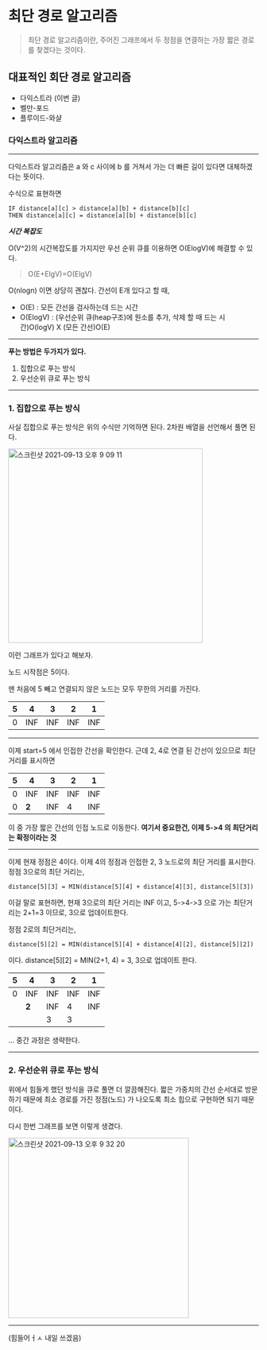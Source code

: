 # 최단 경로 알고리즘

> 최단 경로 알고리즘이란, 주어진 그래프에서 두 정점을 연결하는 가장 짧은 경로를 찾겠다는 것이다.

## 대표적인 회단 경로 알고리즘

- 다익스트라 (이번 글)
- 벨만-포드
- 플루이드-와샬

### 다익스트라 알고리즘
***
다익스트라 알고리즘은 a 와 c 사이에 b 를 거쳐서 가는 더 빠른 길이 있다면 대체하겠다는 뜻이다.

수식으로 표현하면
```
IF distance[a][c] > distance[a][b] + distance[b][c]
THEN distance[a][c] = distance[a][b] + distance[b][c]
```

***시간 복잡도***

 O(V^2)의 시간복잡도를 가지지만 우선 순위 큐를 이용하면 O(ElogV)에 해결할 수 있다.

> O(E+ElgV)=O(ElgV)

O(nlogn) 이면 상당히 괜찮다.
간선이 E개 있다고 할 때,

- O(E) : 모든 간선을 검사하는데 드는 시간
- O(ElogV) : (우선순위 큐(heap구조)에 원소를 추가, 삭제 할 때 드는 시간)O(logV) X (모든 간선)O(E)

___
**푸는 방법은 두가지가 있다.**
1. 집합으로 푸는 방식
2. 우선순위 큐로 푸는 방식
___

### 1. 집합으로 푸는 방식

사실 집합으로 푸는 방식은 위의 수식만 기억하면 된다.
2차원 배열을 선언해서 풀면 된다. </br>

<img width="391" alt="스크린샷 2021-09-13 오후 9 09 11" src="https://user-images.githubusercontent.com/45758481/133080913-9d9eb016-ac61-43a0-8e50-8bac0c7886ed.png">

이런 그래프가 있다고 해보자.

노드 시작점은 5이다.

맨 처음에 5 빼고 연결되지 않은 노드는 모두 무한의 거리를 가진다.

|5|4|3|2|1|
|------|---|---|---|---|
|0|INF|INF|INF|INF|

___

이제 start=5 에서 인접한 간선을 확인한다. 
근데 2, 4로 연결 된 간선이 있으므로 최단 거리를 표시하면

|5|4|3|2|1|
|------|---|---|---|---|
|0|INF|INF|INF|INF|
|0|**2**|INF|4|INF|

이 중 가장 짧은 간선의 인접 노드로 이동한다.
**여기서 중요한건, 이제 5->4 의 최단거리는 확정이라는 것**

___
이제 현재 정점은 4이다.
이제 4의 정점과 인접한 2, 3 노드로의 최단 거리를 표시한다.
정점 3으로의 최단 거리는,
```
distance[5][3] = MIN(distance[5][4] + distance[4][3], distance[5][3])
```

이걸 말로 표현하면, 현재 3으로의 최단 거리는 INF 이고, 5->4->3 으로 가는 최단거리는 2+1=3 이므로, 3으로 업데이트한다.

정점 2로의 최단거리는,
```
distance[5][2] = MIN(distance[5][4] + distance[4][2], distance[5][2])
```
이다.
distance[5][2] = MIN(2+1, 4) = 3, 3으로 업데이트 한다.

|5|4|3|2|1|
|------|---|---|---|---|
|0|INF|INF|INF|INF|
| |**2**|INF|4|INF|
| ||3|3||

...
중간 과정은 생략한다.
***


### 2. 우선순위 큐로 푸는 방식

위에서 힘들게 했던 방식을 큐로 풀면 더 깔끔해진다.
짧은 가중치의 간선 순서대로 방문하기 때문에 최소 경로를 가진 정점(노드) 가 나오도록 최소 힙으로 구현하면 되기 때문이다.

다시 한번 그래프를 보면 이렇게 생겼다.

<img width="363" alt="스크린샷 2021-09-13 오후 9 32 20" src="https://user-images.githubusercontent.com/45758481/133084077-ab44617a-eba9-4239-a06c-440dd7d6a97b.png">

___

(힘들어ㅓㅅ 내일 쓰겠음)



